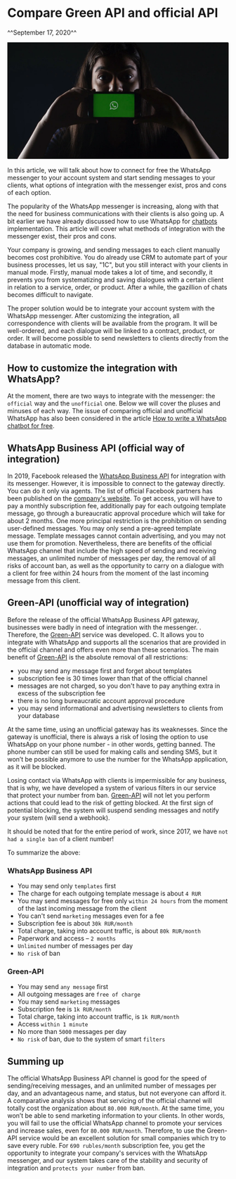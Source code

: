 # Compare Green API and official API
^^September 17, 2020^^

![Сравниваем Green API и официальный API](assets/sravnivaem-green-api-i-officialnij-api.png)

In this article, we will talk about how to connect for free the WhatsApp messenger to your account system and start sending messages to your clients, what options of integration with the messenger exist, pros and cons of each option.

The popularity of the WhatsApp messenger is increasing, along with that the need for business communications with their clients is also going up. A bit earlier we have already discussed how to use WhatsApp for [chatbots](kak-besplatno-napisat-chatbota-whatsapp.md) implementation. This article will cover what methods of integration with the messenger exist, their pros and cons.

Your company is growing, and sending messages to each client manually becomes cost prohibitive. You do already use CRM to automate part of your business processes, let us say, "1C", but you still interact with your clients in manual mode. Firstly, manual mode takes a lot of time, and secondly, it prevents you from systematizing and saving dialogues with a certain client in relation to a service, order, or product. After a while, the gazillion of chats becomes difficult to navigate.

The proper solution would be to integrate your account system with the WhatsApp messenger. After customizing the integration, all correspondence with clients will be available from the program. It will be well-ordered, and each dialogue will be linked to a contract, product, or order. It will become possible to send newsletters to clients directly from the database in automatic mode.

## How to customize the integration with WhatsApp?

At the moment, there are two ways to integrate with the messenger: the ``official`` way and the ``unofficial`` one. Below we will cover the pluses and minuses of each way. The issue of comparing official and unofficial WhatsApp has also been considered in the article [How to write a WhatsApp chatbot for free](kak-besplatno-napisat-chatbota-whatsapp.md).

## WhatsApp Business API (official way of integration)

In 2019, Facebook released the [WhatsApp Business API](https://developers.facebook.com/docs/whatsapp/) for integration with its messenger. However, it is impossible to connect to the gateway directly. You can do it only via agents. The list of official Facebook partners has been published on the [company's website](https://www.facebook.com/business/partner-directory/search?platforms=whatsapp&solution_type=messaging&ref=wa2019t1). To get access, you will have to pay a monthly subscription fee, additionally pay for each outgoing template message, go through a bureaucratic approval procedure which will take for about 2 months. One more principal restriction is the prohibition on sending user-defined messages. You may only send a pre-agreed template message. Template messages cannot contain advertising, and you may not use them for promotion. Nevertheless, there are benefits of the official WhatsApp channel that include the high speed of sending and receiving messages, an unlimited number of messages per day, the removal of all risks of account ban, as well as the opportunity to carry on a dialogue with a client for free within 24 hours from the moment of the last incoming message from this client.

## Green-API (unofficial way of integration)

Before the release of the official WhatsApp Business API gateway, businesses were badly in need of integration with the messenger. . Therefore, the [Green-API](https://green-api.com/) service was developed. С. It allows you to integrate with WhatsApp and supports all the scenarios that are provided in the official channel and offers even more than these scenarios. The main benefit of [Green-API](https://green-api.com/) is the absolute removal of all restrictions:

* you may send any message first and forget about templates
* subscription fee is 30 times lower than that of the official channel
* messages are not charged, so you don't have to pay anything extra in excess of the subscription fee
* there is no long bureaucratic account approval procedure
* you may send informational and advertising newsletters to clients from your database

At the same time, using an unofficial gateway has its weaknesses. Since the gateway is unofficial, there is always a risk of losing the option to use WhatsApp on your phone number - in other words, getting banned. The phone number can still be used for making calls and sending SMS, but it won’t be possible anymore to use the number for the WhatsApp application, as it will be blocked.

Losing contact via WhatsApp with clients is impermissible for any business, that is why, we have developed a system of various filters in our service that protect your number from ban. [Green-API](https://green-api.com/) will not let you perform actions that could lead to the risk of getting blocked. At the first sign of potential blocking, the system will suspend sending messages and notify your system (will send a webhook).

It should be noted that for the entire period of work, since 2017, we have ``not had a single ban`` of a client number!

To summarize the above:

### WhatsApp Business API

* You may send only ``templates`` first
* The charge for each outgoing template message is about ``4 RUR``
* You may send messages for free only ``within 24 hours`` from the moment of the last incoming message from the client
* You can't send ``marketing`` messages even for a fee
* Subscription fee is about ``30k RUR/month``
* Total charge, taking into account traffic, is about ``80k RUR/month``
* Paperwork and access – ``2 months``
* ``Unlimited`` number of messages per day
* ``No risk`` of ban

### Green-API

* You may send ``any message`` first
* All outgoing messages are ``free of charge``
* You may send ``marketing`` messages
* Subscription fee is ``1k RUR/month``
* Total charge, taking into account traffic, is ``1k RUR/month``
* Access ``within 1 minute``
* No more than ``5000`` messages per day
* ``No risk`` of ban, due to the system of smart ``filters``

## Summing up

The official WhatsApp Business API channel is good for the speed of sending/receiving messages, and an unlimited number of messages per day, and an advantageous name, and status, but not everyone can afford it. A comparative analysis shows that servicing of the official channel will totally cost the organization about ``80.000 RUR/month``. At the same time, you won’t be able to send marketing information to your clients. In other words, you will fail to use the official WhatsApp channel to promote your services and increase sales, even for ``80.000 RUR/month``. Therefore, to use the Green-API service would be an excellent solution for small companies which try to save every ruble. For ``690 rubles/month`` subscription fee, you get the opportunity to integrate your company's services with the WhatsApp messenger, and our system takes care of the stability and security of integration and ``protects your number`` from ban.

